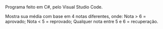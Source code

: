 Programa feito em C#, pelo Visual Studio Code.

Mostra sua média com base em 4 notas diferentes, onde:
Nota > 6 = aprovado;
Nota < 5 = reprovado;
Qualquer nota entre 5 e 6 = recuperação.
